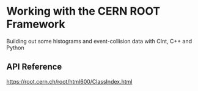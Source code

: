 # Working with the CERN ROOT Framework

Building out some histograms and event-collision data with CInt, C++ and Python 


## API Reference
https://root.cern.ch/root/html600/ClassIndex.html
